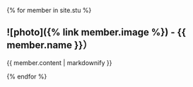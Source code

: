 {% for member in site.stu %}
  <h2> ![photo]({% link member.image %}) - {{ member.name }}）</h2>
    <p> {{ member.content | markdownify }}</p>
{% endfor %}
